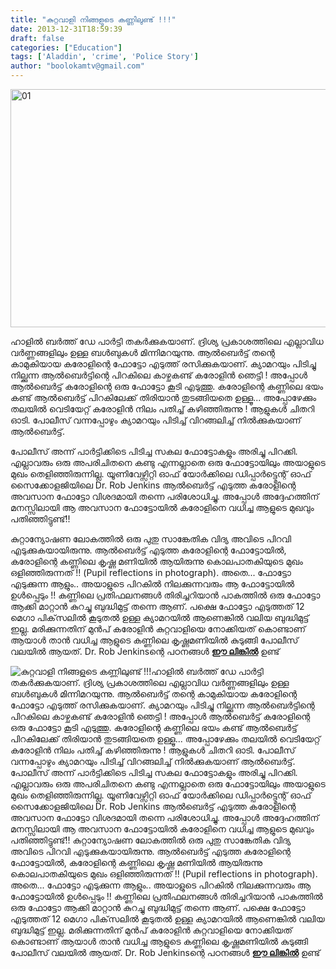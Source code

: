 ```yaml
---
title: "കുറ്റവാളി നിങ്ങളുടെ കണ്ണിലുണ്ട് !!!"
date: 2013-12-31T18:59:39
draft: false
categories: ["Education"]
tags: ['Aladdin', 'crime', 'Police Story']
author: "boolokamtv@gmail.com"
---
```


<img class="aligncenter size-full wp-image-132109" alt="01" src="https://cdn.boolokam.com/articles/2013/12/01465.jpg" width="650" height="381" />

ഹാളില്‍ ബര്‍ത്ത് ഡേ പാര്‍ട്ടി തകര്‍ക്കുകയാണ്. ദ്രിശ്യ പ്രകാശത്തിലെ എല്ലാവിധ വര്‍ണ്ണങ്ങളിലും ഉള്ള ബള്‍ബുകള്‍ മിന്നിമറയുന്നു. ആല്‍ബെര്‍ട്ട് തന്റെ കാമുകിയായ കരോളിന്റെ ഫോട്ടോ എടുത്ത് രസിക്കുകയാണ്. ക്യാമറയും പിടിച്ചു നില്ക്കുന്ന ആല്‍ബെര്‍ട്ടിന്റെ പിറകിലെ കാഴ്ചകണ്ട് കരോളിന്‍ ഞെട്ടി ! അപ്പോള്‍ ആല്‍ബെര്‍ട്ട് കരോളിന്റെ ഒരു ഫോട്ടോ കൂടി എടുത്തു. കരോളിന്റെ കണ്ണിലെ ഭയം കണ്ട് ആല്‍ബെര്‍ട്ട് പിറകിലേക്ക് തിരിയാന്‍ തുടങ്ങിയതെ ഉള്ളൂ... അപ്പോഴേക്കും തലയില്‍ വെടിയേറ്റ് കരോളിന്‍ നിലം പതിച്ച് കഴിഞ്ഞിരുന്നു ! ആളുകള്‍ ചിതറി ഓടി. പോലീസ് വന്നപ്പോഴും ക്യാമറയും പിടിച്ച് വിറങ്ങലിച്ച് നില്‍ക്കുകയാണ് ആല്‍ബെര്‍ട്ട്.

പോലീസ് അന്ന് പാര്‍ട്ടിക്കിടെ പിടിച്ച സകല ഫോട്ടോകളും അരിച്ചു പിറക്കി. എല്ലാവരും ഒരു അപരിചിതനെ കണ്ടു എന്നല്ലാതെ ഒരു ഫോട്ടോയിലും അയാളുടെ മുഖം തെളിഞ്ഞിരുന്നില്ല. യൂണിവേഴ്സിറ്റി ഓഫ് യോര്‍ക്കിലെ ഡിപ്പാര്‍ട്ട്മെന്റ് ഓഫ് സൈക്കോളജിയിലെ Dr. Rob Jenkins ആല്‍ബെര്‍ട്ട് എടുത്ത കരോളിന്റെ അവസാന ഫോട്ടോ വിശദമായി തന്നെ പരിശോധിച്ചു. അപ്പോള്‍ അദ്ദേഹത്തിന് മനസ്സിലായി ആ അവസാന ഫോട്ടോയില്‍ കരോളിനെ വധിച്ച ആളുടെ മുഖവും പതിഞ്ഞിട്ടുണ്ട്!!

കുറ്റാന്യോഷണ ലോകത്തില്‍ ഒരു പുതു സാങ്കേതിക വിദ്യ അവിടെ പിറവി എടുക്കുകയായിരുന്നു. ആല്‍ബെര്‍ട്ട് എടുത്ത കരോളിന്റെ ഫോട്ടോയില്‍, കരോളിന്റെ കണ്ണിലെ കൃഷ്ണ മണിയില്‍ ആയിരുന്നു കൊലപാതകിയുടെ മുഖം ഒളിഞ്ഞിരുന്നത് !! (Pupil reflections in photograph). അതെ... ഫോട്ടോ എടുക്കുന്ന ആളും.. അയാളുടെ പിറകില്‍ നിലക്കുന്നവരും ആ ഫോട്ടോയില്‍ ഉള്‍പ്പെടും !! കണ്ണിലെ പ്രതിഫലനങ്ങള്‍ തിരിച്ചറിയാന്‍ പാകത്തില്‍ ഒരു ഫോട്ടോ ആക്കി മാറ്റാന്‍ കുറച്ചു ബുദ്ധിമുട്ട് തന്നെ ആണ്. പക്ഷെ ഫോട്ടോ എടുത്തത് 12 മെഗാ പിക്‌സലില്‍ കൂടുതല്‍ ഉള്ള ക്യാമറയില്‍ ആണെങ്കില്‍ വലിയ ബുദ്ധിമുട്ട് ഇല്ല. മരിക്കുന്നതിന് മുന്‍പ് കരോളിന്‍ കുറ്റവാളിയെ നോക്കിയത് കൊണ്ടാണ് ആയാള്‍ താന്‍ വധിച്ച ആളുടെ കണ്ണിലെ കൃഷ്ണമണിയില്‍ കുടുങ്ങി പോലീസ് വലയില്‍ ആയത്. Dr. Rob Jenkinsന്റെ പഠനങ്ങള്‍ <a href="http://www.plosone.org/article/info%3Adoi%2F10.1371%2Fjournal.pone.0083325#s2" target="_blank" rel="noopener"><strong>ഈ ലിങ്കില്‍</strong></a> ഉണ്ട്


![കുറ്റവാളി നിങ്ങളുടെ കണ്ണിലുണ്ട് !!!](https://cdn.boolokam.com/articles/2013/12/01465.jpg)ഹാളില്‍ ബര്‍ത്ത് ഡേ പാര്‍ട്ടി തകര്‍ക്കുകയാണ്. ദ്രിശ്യ പ്രകാശത്തിലെ എല്ലാവിധ വര്‍ണ്ണങ്ങളിലും ഉള്ള ബള്‍ബുകള്‍ മിന്നിമറയുന്നു. ആല്‍ബെര്‍ട്ട് തന്റെ കാമുകിയായ കരോളിന്റെ ഫോട്ടോ എടുത്ത് രസിക്കുകയാണ്. ക്യാമറയും പിടിച്ചു നില്ക്കുന്ന ആല്‍ബെര്‍ട്ടിന്റെ പിറകിലെ കാഴ്ചകണ്ട് കരോളിന്‍ ഞെട്ടി ! അപ്പോള്‍ ആല്‍ബെര്‍ട്ട് കരോളിന്റെ ഒരു ഫോട്ടോ കൂടി എടുത്തു. കരോളിന്റെ കണ്ണിലെ ഭയം കണ്ട് ആല്‍ബെര്‍ട്ട് പിറകിലേക്ക് തിരിയാന്‍ തുടങ്ങിയതെ ഉള്ളൂ... അപ്പോഴേക്കും തലയില്‍ വെടിയേറ്റ് കരോളിന്‍ നിലം പതിച്ച് കഴിഞ്ഞിരുന്നു ! ആളുകള്‍ ചിതറി ഓടി. പോലീസ് വന്നപ്പോഴും ക്യാമറയും പിടിച്ച് വിറങ്ങലിച്ച് നില്‍ക്കുകയാണ് ആല്‍ബെര്‍ട്ട്. പോലീസ് അന്ന് പാര്‍ട്ടിക്കിടെ പിടിച്ച സകല ഫോട്ടോകളും അരിച്ചു പിറക്കി. എല്ലാവരും ഒരു അപരിചിതനെ കണ്ടു എന്നല്ലാതെ ഒരു ഫോട്ടോയിലും അയാളുടെ മുഖം തെളിഞ്ഞിരുന്നില്ല. യൂണിവേഴ്സിറ്റി ഓഫ് യോര്‍ക്കിലെ ഡിപ്പാര്‍ട്ട്മെന്റ് ഓഫ് സൈക്കോളജിയിലെ Dr. Rob Jenkins ആല്‍ബെര്‍ട്ട് എടുത്ത കരോളിന്റെ അവസാന ഫോട്ടോ വിശദമായി തന്നെ പരിശോധിച്ചു. അപ്പോള്‍ അദ്ദേഹത്തിന് മനസ്സിലായി ആ അവസാന ഫോട്ടോയില്‍ കരോളിനെ വധിച്ച ആളുടെ മുഖവും പതിഞ്ഞിട്ടുണ്ട്!! കുറ്റാന്യോഷണ ലോകത്തില്‍ ഒരു പുതു സാങ്കേതിക വിദ്യ അവിടെ പിറവി എടുക്കുകയായിരുന്നു. ആല്‍ബെര്‍ട്ട് എടുത്ത കരോളിന്റെ ഫോട്ടോയില്‍, കരോളിന്റെ കണ്ണിലെ കൃഷ്ണ മണിയില്‍ ആയിരുന്നു കൊലപാതകിയുടെ മുഖം ഒളിഞ്ഞിരുന്നത് !! (Pupil reflections in photograph). അതെ... ഫോട്ടോ എടുക്കുന്ന ആളും.. അയാളുടെ പിറകില്‍ നിലക്കുന്നവരും ആ ഫോട്ടോയില്‍ ഉള്‍പ്പെടും !! കണ്ണിലെ പ്രതിഫലനങ്ങള്‍ തിരിച്ചറിയാന്‍ പാകത്തില്‍ ഒരു ഫോട്ടോ ആക്കി മാറ്റാന്‍ കുറച്ചു ബുദ്ധിമുട്ട് തന്നെ ആണ്. പക്ഷെ ഫോട്ടോ എടുത്തത് 12 മെഗാ പിക്‌സലില്‍ കൂടുതല്‍ ഉള്ള ക്യാമറയില്‍ ആണെങ്കില്‍ വലിയ ബുദ്ധിമുട്ട് ഇല്ല. മരിക്കുന്നതിന് മുന്‍പ് കരോളിന്‍ കുറ്റവാളിയെ നോക്കിയത് കൊണ്ടാണ് ആയാള്‍ താന്‍ വധിച്ച ആളുടെ കണ്ണിലെ കൃഷ്ണമണിയില്‍ കുടുങ്ങി പോലീസ് വലയില്‍ ആയത്. Dr. Rob Jenkinsന്റെ പഠനങ്ങള്‍ [**ഈ ലിങ്കില്‍**](http://www.plosone.org/article/info%3Adoi%2F10.1371%2Fjournal.pone.0083325#s2) ഉണ്ട്
